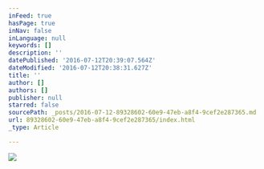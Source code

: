 ```yaml
---
inFeed: true
hasPage: true
inNav: false
inLanguage: null
keywords: []
description: ''
datePublished: '2016-07-12T20:39:07.564Z'
dateModified: '2016-07-12T20:38:31.627Z'
title: ''
author: []
authors: []
publisher: null
starred: false
sourcePath: _posts/2016-07-12-89328602-60e9-47eb-a8f4-9cef2e287365.md
url: 89328602-60e9-47eb-a8f4-9cef2e287365/index.html
_type: Article

---
```

![](https://the-grid-user-content.s3-us-west-2.amazonaws.com/f05b2b7a-d66f-40ac-bfb6-c06c5ddf3058.jpg)